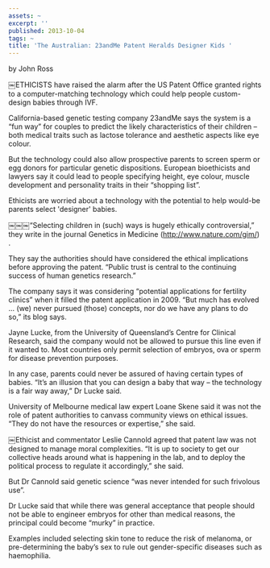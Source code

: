 ```yaml
---
assets: ~
excerpt: ''
published: 2013-10-04
tags: ~
title: 'The Australian: 23andMe Patent Heralds Designer Kids '
---
```

by John Ross 

￼ETHICISTS have raised the alarm after the US Patent Office granted rights to a computer-matching technology which could help people custom-design babies through IVF.

California-based genetic testing company 23andMe says the system is a “fun way” for couples to predict the likely characteristics of their children – both medical traits such as lactose tolerance and aesthetic aspects like eye colour.

But the technology could also allow prospective parents to screen sperm or egg donors for particular genetic dispositions. European bioethicists and lawyers say it could lead to people specifying height, eye colour, muscle development and personality traits in their “shopping list”.

Ethicists are worried about a technology with the potential to help would-be parents select 'designer' babies. 

￼￼￼“Selecting children in (such) ways is hugely ethically controversial,” they write in the journal Genetics in Medicine (http://www.nature.com/gim/) .

They say the authorities should have considered the ethical implications before approving the patent. “Public trust is central to the continuing success of human genetics research.”

The company says it was considering “potential applications for fertility clinics” when it filled the patent application in 2009. “But much has evolved ... (we) never pursued (those) concepts, nor do we have any plans to do so,” its blog says.

Jayne Lucke, from the University of Queensland’s Centre for Clinical Research, said the company would not be allowed to pursue this line even if it wanted to. Most countries only permit selection of embryos, ova or sperm for disease prevention purposes.

In any case, parents could never be assured of having certain types of babies. “It’s an illusion that you can design a baby that way – the technology is a fair way away,” Dr Lucke said.

University of Melbourne medical law expert Loane Skene said it was not the role of patent authorities to canvass community views on ethical issues. “They do not have the resources or expertise,” she said.

￼Ethicist and commentator Leslie Cannold agreed that patent law was not designed to manage moral complexities. “It is up to society to get our collective heads around what is happening in the lab, and to deploy the political process to regulate it accordingly,” she said.

But Dr Cannold said genetic science “was never intended for such frivolous use”.

Dr Lucke said that while there was general acceptance that people should not be able to engineer embryos for other than medical reasons, the principal could become “murky” in practice.

Examples included selecting skin tone to reduce the risk of melanoma, or pre-determining the baby’s sex to rule out gender-specific diseases such as haemophilia.